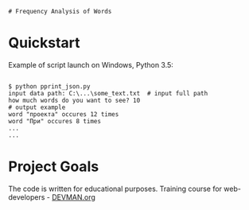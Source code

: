     # Frequency Analysis of Words

# Quickstart


Example of script launch on Windows, Python 3.5:

```#!bash

$ python pprint_json.py
input data path: C:\...\some_text.txt  # input full path
how much words do you want to see? 10
# output example
word "проекта" occures 12 times
word "При" occures 8 times
...
...

```


# Project Goals

The code is written for educational purposes. Training course for web-developers - [DEVMAN.org](https://devman.org)
